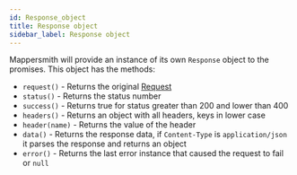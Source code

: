 ```yaml
---
id: Response_object
title: Response object
sidebar_label: Response object
---
```


Mappersmith will provide an instance of its own `Response` object to the promises. This object has the methods:

- `request()` - Returns the original [Request](https://github.com/tulios/mappersmith/blob/master/src/request.js)
- `status()` - Returns the status number
- `success()` - Returns true for status greater than 200 and lower than 400
- `headers()` - Returns an object with all headers, keys in lower case
- `header(name)` - Returns the value of the header
- `data()` - Returns the response data, if `Content-Type` is `application/json` it parses the response and returns an object
- `error()` - Returns the last error instance that caused the request to fail or `null`
